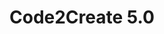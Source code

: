 ﻿---
title: Code2Create 5.0
description: Code2Create is a 36 hour tech hackathon conducted by ACM-VIT Student Chapter.
image: https://imgur.com/QkBvUjT
address: VIT University, Vellore Campus (pincode-632014) ,Tamil Nadu
city: Vellore
country: India
event-date: 2021-03-19 02:30pm UTC+1
type: Hackathon
event-url: https://c2c.acmvit.in/
facebook: https://www.facebook.com/ACM.VITU
twitter: https://twitter.com/ACM_VIT
contact: outreach.acmvit@gmail.com
pin:
  latitude: 12.9717° N
  longitude: 79.1594° E
who: [mirdaki, JohnPhamous, wgcv]
---
